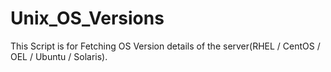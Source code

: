 # Unix_OS_Versions

This Script is for Fetching OS Version details of the server(RHEL / CentOS / OEL / Ubuntu / Solaris).
